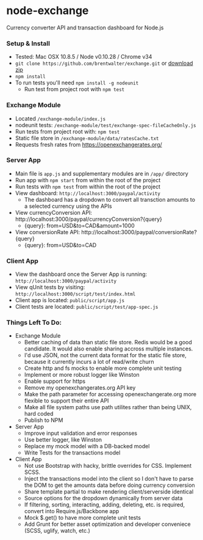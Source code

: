 node-exchange
=============

Currency converter API and transaction dashboard for Node.js

### Setup & Install
- Tested: Mac OSX 10.8.5 / Node v0.10.28 / Chrome v34
- `git clone https://github.com/brentwalter/exchange.git` or [download zip](https://github.com/brentwalter/exchange/archive/master.zip)
- `npm install`
- To run tests you'll need `npm install -g nodeunit`
    - Run test from project root with `npm test`

### Exchange Module
- Located `/exchange-module/index.js`
- nodeunit tests: `/exchange-module/test/exchange-spec-fileCacheOnly.js`
- Run tests from project root with: `npm test`
- Static file store in `/exchange-module/data/ratesCache.txt`
- Requests fresh rates from https://openexchangerates.org/


### Server App
- Main file is `app.js` and supplementary modules are in `/app/` directory
- Run app with `npm start` from within the root of the project 
- Run tests with `npm test` from within the root of the project
- View dashboard: `http://localhost:3000/paypal/activity`
    - The dashboard has a dropdown to convert all transction amounts to a selected currency using the APIs
- View currencyConversion API: http://localhost:3000/paypal/currencyConversion?{query}
    - {query}: from=USD&to=CAD&amount=1000
- View conversionRate API: http://localhost:3000/paypal/conversionRate?{query}
    - {query}: from=USD&to=CAD


### Client App
- View the dashboard once the Server App is running: `http://localhost:3000/paypal/activity`
- View qUnit tests by visiting: `http://localhost:3000/script/test/index.html`
- Client app is located: `public/script/app.js`
- Client tests are located: `public/script/test/app-spec.js`


### Things Left To Do:
- Exchange Module
    - Better caching of data than static file store. Redis would be a good candidate. It would also enable sharing accross multiple instances.
    - I'd use JSON, not the current data format for the static file store, because it currently incurs a lot of read/write churn
    - Create http and fs mocks to enable more complete unit testing
    - Implement or more robust logger like Winston
    - Enable support for https
    - Remove my openexchangerates.org API key
    - Make the path parameter for accessing openexchangerate.org more flexible to support their entire API
    - Make all file system paths use path utilites rather than being UNIX, hard coded
    - Publish to NPM
- Server App
    - Improve input validation and error responses
    - Use better logger, like Winston
    - Replace my mock model with a DB-backed model
    - Write Tests for the transactions model
- Client App
    - Not use Bootstrap with hacky, brittle overrides for CSS. Implement SCSS.
    - Inject the transactions model into the client so I don't have to parse the DOM to get the amounts data before doing currency conversion
    - Share template partial to make rendering client/serverside identical
    - Source options for the dropdown dynamically from server data
    - If filtering, sorting, interacting, adding, deleting, etc. is required, convert into Require.js/Backbone app
    - Mock $.get() to have more complete unit tests
    - Add Grunt for better asset optimization and developer conveniece (SCSS, uglify, watch, etc.)
    

